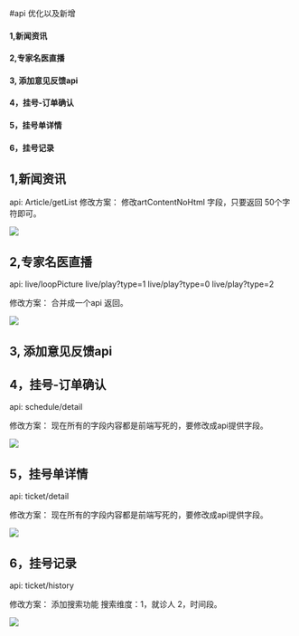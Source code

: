 #api 优化以及新增
#### 1,新闻资讯
#### 2,专家名医直播	
#### 3, 添加意见反馈api
#### 4，挂号-订单确认
#### 5，挂号单详情
#### 6，挂号记录

## 1,新闻资讯
api: 
 	 Article/getList 
修改方案：
	修改artContentNoHtml 字段，只要返回 50个字符即可。

![](img/news.jpeg)

## 2,专家名医直播	
api: 
	live/loopPicture
	live/play?type=1
	live/play?type=0
	live/play?type=2

修改方案：
	合并成一个api 返回。

![](img/live.jpeg)

## 3, 添加意见反馈api

## 4，挂号-订单确认
api: schedule/detail

修改方案：
	现在所有的字段内容都是前端写死的，要修改成api提供字段。
	
![](img/1.png)


## 5，挂号单详情
api:
	ticket/detail

修改方案：
	现在所有的字段内容都是前端写死的，要修改成api提供字段。

![](img/2.png)

## 6，挂号记录
api:
	ticket/history

修改方案：
	添加搜索功能 搜索维度：1，就诊人 2，时间段。

![](img/history.jpeg)



